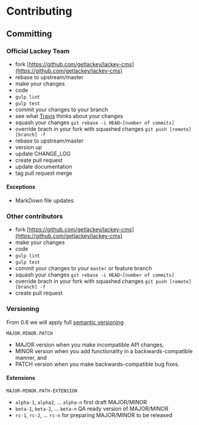 # Contributing

## Committing

### Official Lackey Team

 * fork [https://github.com/getlackey/lackey-cms](https://github.com/getlackey/lackey-cms)
 * rebase to upstream/master
 * make your changes
  * code
  * `gulp lint`
  * `gulp test`
  * commit your changes to your branch
  * see what [Travis](https://travis-ci.org/getlackey/lackey-cms/branches) thinks about your changes
 * squash your changes `git rebase -i HEAD~[number of commits]`
 * override brach in your fork with squashed changes `git push [remote] [branch] -f`
 * rebase to upstream/master
 * version up
 * update CHANGE_LOG
 * create pull request
 * update documentation
 * tag pull request merge

#### Exceptions

 * MarkDown file updates

### Other contributors

 * fork [https://github.com/getlackey/lackey-cms](https://github.com/getlackey/lackey-cms)
 * make your changes
  * code
  * `gulp lint`
  * `gulp test`
  * commit your changes to your `master` or feature branch
 * squash your changes `git rebase -i HEAD~[number of commits]`
 * override brach in your fork with squashed changes `git push [remote] [branch] -f`
 * create pull request

### Versioning

From 0.6 we will apply full [semantic versioning](http://semver.org/)

`MAJOR.MINOR.PATCH`

 * MAJOR version when you make incompatible API changes,
 * MINOR version when you add functionality in a backwards-compatible manner, and
 * PATCH version when you make backwards-compatible bug fixes.

#### Extensions

`MAJOR-MINOR.PATH-EXTENSION`

 * `alpha-1`, `alpha2`, ... `alpha-n` first draft MAJOR/MINOR
 * `beta-1`, `beta-2`, ... `beta-n` QA ready version of MAJOR/MINOR
 * `rc-1`, `rc-2`, ... `rc-n` for preparing MAJOR/MINOR to be released
